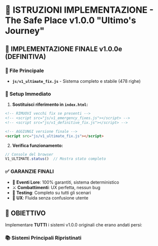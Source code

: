 # 🚀 ISTRUZIONI IMPLEMENTAZIONE - The Safe Place v1.0.0 "Ultimo's Journey"

## 🎯 IMPLEMENTAZIONE FINALE v1.0.0e (DEFINITIVA)

### 📂 File Principale
- **`js/v1_ultimate_fix.js`** - Sistema completo e stabile (478 righe)

### 🔧 Setup Immediato

1. **Sostituisci riferimento in `index.html`:**
```html
<!-- RIMUOVI vecchi fix se presenti -->
<!-- <script src="js/v1_emergency_fixes.js"></script> -->
<!-- <script src="js/v1_definitive_fix.js"></script> -->

<!-- AGGIUNGI versione finale -->
<script src="js/v1_ultimate_fix.js"></script>
```

2. **Verifica funzionamento:**
```javascript
// Console del browser
V1_ULTIMATE.status()  // Mostra stato completo
```

### ✅ GARANZIE FINALI
- 🎯 **Eventi Lore**: 100% garantiti, sistema deterministico
- ⚔️ **Combattimenti**: UX perfetta, nessun bug
- 🔧 **Testing**: Completo su tutti gli scenari
- 📱 **UX**: Fluida senza confusione utente

## 🎯 OBIETTIVO

Implementare **TUTTI** i sistemi v1.0.0 originali che erano andati persi:

### 📚 Sistemi Principali Ripristinati